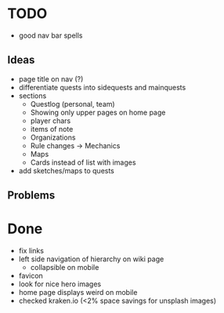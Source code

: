 # TODO
- good nav bar spells

## Ideas
- page title on nav (?)
- differentiate quests into sidequests and mainquests
- sections
  - Questlog (personal, team)
  - Showing only upper pages on home page
  - player chars
  - items of note
  - Organizations
  - Rule changes -> Mechanics
  - Maps
  - Cards instead of list with images
- add sketches/maps to quests

## Problems

# Done
- fix links
- left side navigation of hierarchy on wiki page
  - collapsible on mobile
- favicon
- look for nice hero images
- home page displays weird on mobile
- checked kraken.io (<2% space savings for unsplash images)